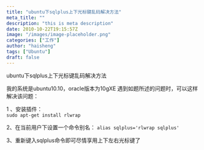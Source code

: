 ```yaml
---
title: "ubuntu下sqlplus上下光标键乱码解决方法"
meta_title: ""
description: "this is meta description"
date: 2010-10-22T19:15:57Z
image: "/images/image-placeholder.png"
categories: ["工作"]
author: "haisheng"
tags: ["Ubuntu"]
draft: false
---
```




ubuntu下sqlplus上下光标键乱码解决方法

我的系统是ubuntu10.10，oracle版本为10gXE
遇到如题所述的问题时，可以这样解决该问题：

1 、安装插件：  
 ```sudo apt-get install rlwrap```  


2、在当前用户下设置一个命令别名：
```alias sqlplus='rlwrap sqlplus'```  


3、重新键入sqlplus命令即可尽情享用上下左右光标键了

